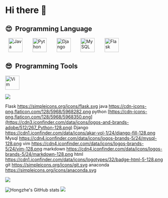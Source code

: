 # Hi there 👋


<h2>😍 &nbsp;Programming Language</h2>
<p align="left">
<img src="https://cdn-icons-png.flaticon.com/128/5968/5968282.png" alt="Java" width="45" height="45" style="margin-right: 10px; margin-left: 10px;"/>
&nbsp;
<img src="https://cdn-icons-png.flaticon.com/128/5968/5968350.png" alt="Python" width="45" height="45" style="margin-right: 10px; margin-left: 10px;"/>
&nbsp;
<img src="https://cdn1.iconfinder.com/data/icons/akar-vol-1/24/django-fill-128.png" alt="Django" width="45" height="45" style="margin-right: 10px; margin-left: 10px;"/>
&nbsp;
<img src="https://cdn4.iconfinder.com/data/icons/logos-brands-5/24/mysql-128.png" alt="MySQL" width="45" height="45" style="margin-right: 10px; margin-left: 10px;"/>
&nbsp;
<img src="https://simpleicons.org/icons/flask.svg" alt="Flask" width="45" height="45" style="margin-right: 10px; margin-left: 10px;"/>
&nbsp;
</p>

<h2>😎 &nbsp;Programming Tools</h2>
<p align="left">
<img src="" alt="Vim" width="45" height="45"/>

</p>


<img id="example-view" src="https://spotify-github-profile.vercel.app/api/view.svg?uid=31ftptstvfi7q2sd5wsjnl3ff6yi&amp;cover_image=true&amp;theme=natemoo-re&amp;show_offline=false&amp;background_color=121212&amp;interchange=true&amp;bar_color=53b14f&amp;bar_color_cover=false">



Flask
https://simpleicons.org/icons/flask.svg
java
https://cdn-icons-png.flaticon.com/128/5968/5968282.png
python
[https://cdn-icons-png.flaticon.com/128/5968/5968350.png](https://cdn3.iconfinder.com/data/icons/logos-and-brands-adobe/512/267_Python-128.png)
Django
https://cdn1.iconfinder.com/data/icons/akar-vol-1/24/django-fill-128.png
Mysql
https://cdn4.iconfinder.com/data/icons/logos-brands-5/24/mysql-128.png
vim
https://cdn4.iconfinder.com/data/icons/logos-brands-5/24/vim-128.png
markdown
https://cdn4.iconfinder.com/data/icons/logos-brands-5/24/markdown-128.png
html
https://cdn1.iconfinder.com/data/icons/logotypes/32/badge-html-5-128.png
git
https://simpleicons.org/icons/git.svg
anaconda
https://simpleicons.org/icons/anaconda.svg

<img id="example-view" src="https://spotify-github-profile.vercel.app/api/view.svg?uid=31ftptstvfi7q2sd5wsjnl3ff6yi&amp;cover_image=true&amp;theme=novatorem&amp;show_offline=true&amp;background_color=ffffff&amp;interchange=false&amp;bar_color=53b14f&amp;bar_color_cover=false">


![Hongzhe's GitHub stats](https://github-readme-stats-macroxie.vercel.app/api?username=macroxie&show_icons=true&theme=transparent)
<img id="example-view" src="https://spotify-github-profile.vercel.app/api/view.svg?uid=31ftptstvfi7q2sd5wsjnl3ff6yi&amp;cover_image=true&amp;theme=default&amp;show_offline=true&amp;background_color=121212&amp;interchange=true&amp;bar_color=53b14f&amp;bar_color_cover=false">
